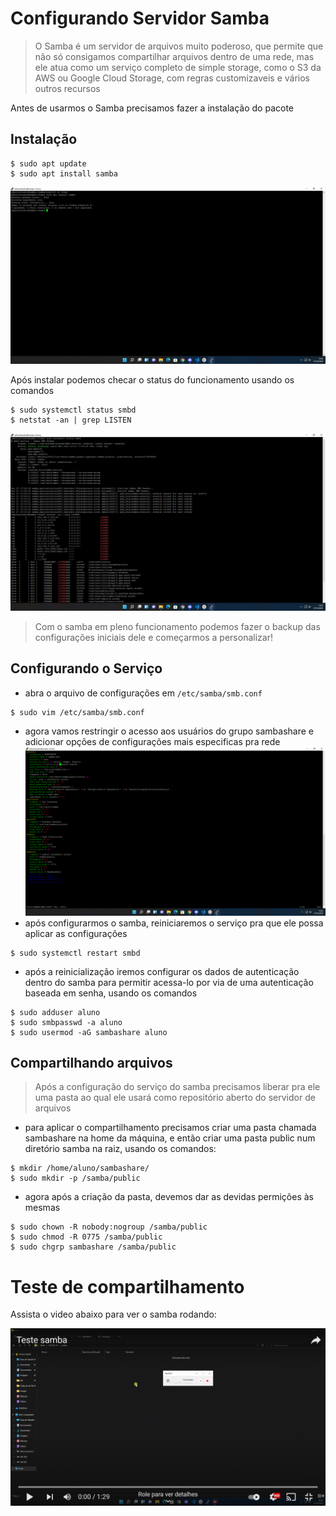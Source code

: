 # Configurando Servidor Samba

> O Samba é um servidor de arquivos muito poderoso, que permite que não só consigamos compartilhar arquivos dentro de uma rede, mas ele atua como um serviço completo de simple storage, como o S3 da AWS ou Google Cloud Storage, com regras customizaveis e vários outros recursos

Antes de usarmos o Samba precisamos fazer a instalação do pacote

## Instalação
```shell
$ sudo apt update
$ sudo apt install samba
```
![install samba](images/samba/1.png)

Após instalar podemos checar o status do funcionamento usando os comandos
```shell
$ sudo systemctl status smbd
$ netstat -an | grep LISTEN
```
![check smbd status](images/samba/2.png)

> Com o samba em pleno funcionamento podemos fazer o backup das configurações iniciais dele e começarmos a personalizar!

## Configurando o Serviço
* abra o arquivo de configurações em `/etc/samba/smb.conf`
```shell
$ sudo vim /etc/samba/smb.conf
```
* agora vamos restringir o acesso aos usuários do grupo sambashare e adicionar opções de configurações mais especificas pra rede
![smb1](images/samba/3.png)
* após configurarmos o samba, reiniciaremos o serviço pra que ele possa aplicar as configurações
```shell
$ sudo systemctl restart smbd
```
* após a reinicialização iremos configurar os dados de autenticação dentro do samba para permitir acessa-lo por via de uma autenticação baseada em senha, usando os comandos
```shell
$ sudo adduser aluno
$ sudo smbpasswd -a aluno
$ sudo usermod -aG sambashare aluno
```
## Compartilhando arquivos
> Após a configuração do serviço do samba precisamos liberar pra ele uma pasta ao qual ele usará como repositório aberto do servidor de arquivos

* para aplicar o compartilhamento precisamos criar uma pasta chamada sambashare na home da máquina, e então criar uma pasta public num diretório samba na raiz, usando os comandos:
```shell
$ mkdir /home/aluno/sambashare/
$ sudo mkdir -p /samba/public
```
* agora após a criação da pasta, devemos dar as devidas permições às mesmas
```shell
$ sudo chown -R nobody:nogroup /samba/public
$ sudo chmod -R 0775 /samba/public
$ sudo chgrp sambashare /samba/public
```

# Teste de compartilhamento
Assista o video abaixo para ver o samba rodando:

[![Teste Samba](images/samba/4.png)](https://www.youtube.com/watch?v=RHCmBywV_Mg&ab_channel=MarcosVas)
